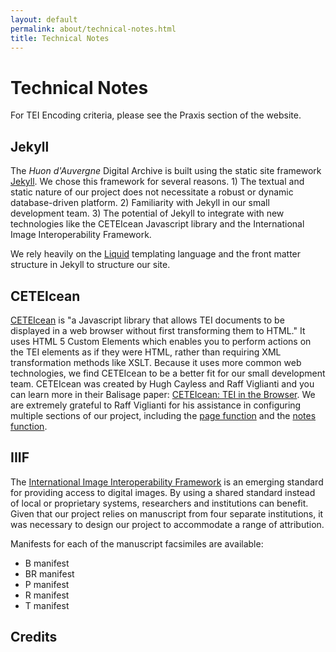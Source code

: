```yaml
---
layout: default
permalink: about/technical-notes.html
title: Technical Notes
---
```


# Technical Notes

For TEI Encoding criteria, please see the Praxis section of the website. 

## Jekyll 
The *Huon d'Auvergne* Digital Archive is built using the static site framework [Jekyll](https://jekyllrb.com/). We chose this framework for several reasons. 1) The textual and static nature of our project does not necessitate a robust or dynamic database-driven platform. 2) Familiarity with Jekyll in our small development team. 3) The potential of Jekyll to integrate with new technologies like the CETEIcean Javascript library and the International Image Interoperability Framework. 

We rely heavily on the [Liquid](https://jekyllrb.com/docs/liquid/) templating language and the front matter structure in Jekyll to structure our site. 

## CETEIcean
[CETEIcean](https://github.com/TEIC/CETEIcean) is "a Javascript library that allows TEI documents to be displayed in a web browser without first transforming them to HTML." It uses HTML 5 Custom Elements which enables you to perform actions on the TEI elements as if they were HTML, rather than requiring XML transformation methods like XSLT. Because it uses more common web technologies, we find CETEIcean to be a better fit for our small development team. CETEIcean was created by Hugh Cayless and Raff Viglianti and you can learn more in their Balisage paper: [CETEIcean: TEI in the Browser](https://www.balisage.net/Proceedings/vol21/html/Cayless01/BalisageVol21-Cayless01.html). We are extremely grateful to Raff Viglianti for his assistance in configuring multiple sections of our project, including the [page function](https://github.com/SteveWLU/SteveWLU.github.io/blob/9b977250af06d79f1bd8f581999c982c9687af5c/_layouts/edition.html#L128) and the [notes function](https://github.com/SteveWLU/SteveWLU.github.io/blob/9b977250af06d79f1bd8f581999c982c9687af5c/_layouts/edition.html#L234).

## IIIF
The [International Image Interoperability Framework](https://iiif.io/) is an emerging standard for providing access to digital images. By using a shared standard instead of local or proprietary systems, researchers and institutions can benefit. Given that our project relies on manuscript from four separate institutions, it was necessary to design our project to accommodate a range of attribution. 

Manifests for each of the manuscript facsimiles are available: 
* B manifest
* BR manifest
* P manifest 
* R manifest
* T manifest 

## Credits 
